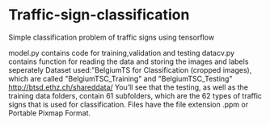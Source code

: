 # Traffic-sign-classification

Simple classification problem of traffic signs using tensorflow

model.py contains code for training,validation and testing
datacv.py contains function for reading the data and storing the images and labels seperately
Dataset used:"BelgiumTS for Classification (cropped images), which are called "BelgiumTSC_Training" and "BelgiumTSC_Testing"
http://btsd.ethz.ch/shareddata/ 
You’ll see that the testing, as well as the training data folders, contain 61 subfolders, which are the 62 types of traffic signs that is used for classification.  Files have the file extension .ppm or Portable Pixmap Format. 
